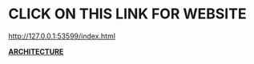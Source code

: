 # CLICK ON THIS LINK FOR WEBSITE

http://127.0.0.1:53599/index.html

<p><b><a href="http://127.0.0.1:53599/index.html" target="_blank"> ARCHITECTURE</a></b></p>
          
